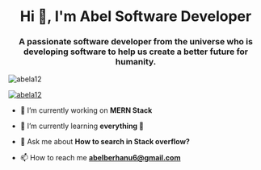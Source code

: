 <h1 align="center">Hi 👋, I'm Abel Software Developer</h1>
<h3 align="center">A passionate software developer from the universe who is developing software to help us create a better future for humanity.</h3>

<p align="left"> <img src="https://komarev.com/ghpvc/?username=abela12&label=Profile%20views&color=0e75b6&style=flat" alt="abela12" /> </p>

<p align="left"> <a href="https://abel.pages.dev/"><img src="https://github-profile-trophy.vercel.app/?username=abela12" alt="abela12" /></a> </p>

- 🔭 I’m currently working on **MERN Stack**

- 🌱 I’m currently learning **everything 🤣**

- 💬 Ask me about **How to search in Stack overflow?**

- 📫 How to reach me **abelberhanu6@gmail.com**

